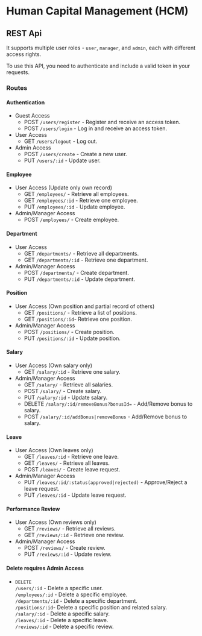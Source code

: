 # Human Capital Management (HCM)


## REST Api

It supports multiple user roles - `user`, `manager`, and `admin`, each with different access rights.

To use this API, you need to authenticate and include a valid token in your requests.

### Routes

#### Authentication

- Guest Access
  - POST `/users/register` - Register and receive an access token.
  - POST `/users/login` - Log in and receive an access token.
- User Access
  - GET `/users/logout` - Log out.
- Admin Access
  - POST `/users/create` - Create a new user. 
  - PUT `/users/:id` - Update user. 

#### Employee

- User Access (Update only own record)
  - GET `/employees/` - Retrieve all employees.
  - GET `/employees/:id` - Retrieve one employee.
  - PUT `/employees/:id` - Update employee.
- Admin/Manager Access
  - POST `/employees/` - Create employee. 

#### Department

- User Access
  - GET `/departments/` - Retrieve all departments.
  - GET `/departments/:id` - Retrieve one department.
- Admin/Manager Access
  - POST `/departments/` - Create department.
  - PUT `/departments/:id` - Update department.

#### Position

- User Access (Own position and partial record of others)
  - GET `/positions/` - Retrieve a list of positions.
  - GET `/positions/:id`- Retrieve one position.
- Admin/Manager Access
  - POST `/positions/` - Create position.
  - PUT `/positions/:id` - Update position.

#### Salary

- User Access (Own salary only)
  - GET `/salary/:id` - Retrieve one salary.
- Admin/Manager Access
  - GET `/salary/` - Retrieve all salaries.
  - POST `/salary/` - Create salary.
  - PUT `/salary/:id` - Update salary.
  - DELETE `/salary/:id/removeBonus?bonusId=` - Add/Remove bonus to salary.
  - POST `/salary/:id/addBonus|removeBonus` - Add/Remove bonus to salary.

#### Leave

- User Access (Own leaves only)
  - GET `/leaves/:id` - Retrieve one leave.
  - GET `/leaves/` - Retrieve all leaves.
  - POST `/leaves/` - Create leave request.
- Admin/Manager Access
  - PUT `/leaves/:id/:status(approved|rejected)` - Approve/Reject a leave request.
  - PUT `/leaves/:id` - Update leave request.

#### Performance Review

- User Access (Own reviews only)
  - GET `/reviews/` - Retrieve all reviews.
  - GET `/reviews/:id` - Retrieve one review.
- Admin/Manager Access
  - POST `/reviews/` - Create review.
  - PUT `/reviews/:id` - Update review.

#### Delete requires Admin Access
- `DELETE`  
  `/users/:id` - Delete a specific user.    
  `/employees/:id` - Delete a specific employee.     
  `/departments/:id` - Delete a specific department.    
  `/positions/:id`- Delete a specific position and related salary.  
  `/salary/:id` - Delete a specific salary.  
  `/leaves/:id` - Delete a specific leave.  
  `/reviews/:id` - Delete a specific review.


